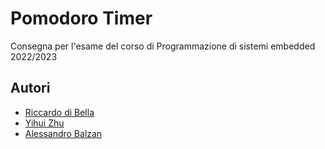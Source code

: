 # Pomodoro Timer

Consegna per l'esame del corso di Programmazione di sistemi embedded 2022/2023

## Autori

- [Riccardo di Bella](https://github.com/riccardodibella)
- [Yihui Zhu](https://github.com/Aerhonburn)
- [Alessandro Balzan](https://github.com/alebal123bal)
